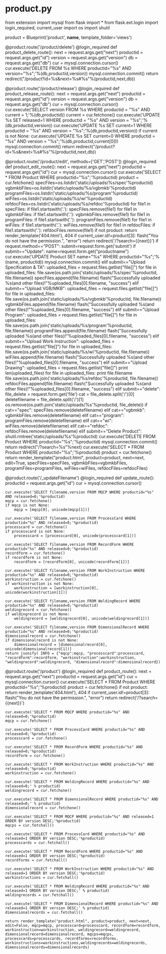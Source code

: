 # product.py
from extension import mysql
from flask import *
from flask.ext.login import login_required, current_user
import os
import shutil

product = Blueprint('product', __name__, template_folder='views')

@product.route('/product/delete')
@login_required
def product_delete_route():
    next = request.args.get("next")
    productid = request.args.get("id")
    version = request.args.get("version")
    db = request.args.get("db")
    cur = mysql.connection.cursor()
    cur.execute('DELETE FROM %s WHERE productid="%s" AND version="%s";'%(db,productid,version))
    mysql.connection.commit()
    return redirect("/product?id=%s&next=%s#%s"%(productid,next,db))

@product.route('/product/release')
@login_required
def product_release_route():
    next = request.args.get("next")
    productid = request.args.get("id")
    version = request.args.get("version")
    db = request.args.get("db")
    cur = mysql.connection.cursor()
    cur.execute('SELECT version FROM %s WHERE productid = "%s" AND current = 1;'%(db,productid))
    current = cur.fetchone()
    cur.execute('UPDATE %s SET released=1 WHERE productid = "%s" AND version = "%s";'%(db,productid,version))
    cur.execute('UPDATE %s SET current=1 WHERE productid = "%s" AND version = "%s";'%(db,productid,version))
    if current is not None:
        cur.execute('UPDATE %s SET current=0 WHERE productid = "%s" AND version = "%s";'%(db,productid,current[0]))
    mysql.connection.commit()
    return redirect("/product?id=%s&next=%s#%s"%(productid,next,db))

@product.route('/product/edit', methods=['GET','POST'])
@login_required
def product_edit_route():
    next = request.args.get("next")
    productid = request.args.get("id")
    cur = mysql.connection.cursor()
    cur.execute('SELECT * FROM Product WHERE productid="%s";'%productid)
    product = cur.fetchone()
    specFiles=os.listdir('static/uploads/%s/spec'%productid)
    vgbmkbFiles=os.listdir('static/uploads/%s/vgbmkb'%productid)
    programFiles=os.listdir('static/uploads/%s/program'%productid)
    wiFiles=os.listdir('static/uploads/%s/wi'%productid)
    refdocFiles=os.listdir('static/uploads/%s/refdoc'%productid)
    for file1 in specFiles:
        if file1.startswith('.'):
            specFiles.remove(file1)
    for file1 in vgbmkbFiles:
        if file1.startswith('.'):
            vgbmkbFiles.remove(file1)
    for file1 in programFiles:
        if file1.startswith('.'):
            programFiles.remove(file1)
    for file1 in wiFiles:
        if file1.startswith('.'):
            wiFiles.remove(file1)
    for file1 in refdocFiles:
        if file1.startswith('.'):
            refdocFiles.remove(file1)
    if not product:
        return render_template('404.html'), 404
    if current_user.id!=product[3]:
        flash("You do not have the permission.", "error")
        return redirect('/?search={{next}}')
    if request.method=="POST":
        submit=request.form.get('submit')
        if submit=="Update":
            name=request.form.get("productname")
            cur.execute('UPDATE Product SET name="%s" WHERE productid="%s";'%(name, productid))
            mysql.connection.commit()
        elif submit=="Upload Specification & TA":
            uploaded_files = request.files.getlist("file[]")
            for file in uploaded_files:
                file.save(os.path.join('static/uploads/%s/spec'%productid, file.filename))
                specFiles.append(file.filename)
            flash("Successfully uploaded %s(and other files)!"%uploaded_files[0].filename, "success")
        elif submit=="Upload VGB/MKB":
            uploaded_files = request.files.getlist("file[]")
            for file in uploaded_files:
                file.save(os.path.join('static/uploads/%s/vgbmkb'%productid, file.filename))
                vgbmkbFiles.append(file.filename)
            flash("Successfully uploaded %s(and other files)!"%uploaded_files[0].filename, "success")
        elif submit=="Upload Program":
            uploaded_files = request.files.getlist("file[]")
            for file in uploaded_files:
                file.save(os.path.join('static/uploads/%s/program'%productid, file.filename))
                programFiles.append(file.filename)
            flash("Successfully uploaded %s(and other files)!"%uploaded_files[0].filename, "success")
        elif submit=="Upload Work Instruction":
            uploaded_files = request.files.getlist("file[]")
            for file in uploaded_files:
                file.save(os.path.join('static/uploads/%s/wi'%productid, file.filename))
                wiFiles.append(file.filename)
            flash("Successfully uploaded %s(and other files)!"%uploaded_files[0].filename, "success")
        elif submit=="Upload Drawing":
            uploaded_files = request.files.getlist("file[]")
            print len(uploaded_files)
            for file in uploaded_files:
                print file.filename
                file.save(os.path.join('static/uploads/%s/refdoc'%productid, file.filename))
                refdocFiles.append(file.filename)
            flash("Successfully uploaded %s(and other files)!"%uploaded_files[0].filename, "success")
        elif submit=="delete":
            file_delete = request.form.get('file')
            cat = file_delete.split('/')[0]
            deletefilename = file_delete.split('/')[1]
            os.remove(os.path.join('static/uploads/%s'%productid, file_delete))
            if cat=="spec":
                specFiles.remove(deletefilename)
            elif cat=="vgbmkb":
                vgbmkbFiles.remove(deletefilename)
            elif cat=="program":
                programFiles.remove(deletefilename)
            elif cat=="wi":
                wiFiles.remove(deletefilename)
            elif cat=="refdoc":
                refdocFiles.remove(deletefilename)
        elif submit=="Delete Product":
            shutil.rmtree('static/uploads/%s'%productid)
            cur.execute('DELETE FROM Product WHERE productid="%s";'%productid)
            mysql.connection.commit()
            return redirect("/?search=%s"%next)
    cur.execute('SELECT * FROM Product WHERE productid="%s";'%productid)
    product = cur.fetchone()
    return render_template("product.html", product=product, next=next, edit=True, specFiles=specFiles, vgbmkbFiles=vgbmkbFiles, programFiles=programFiles, wiFiles=wiFiles, refdocFiles=refdocFiles)

@product.route('/_updateFilename')
@login_required
def update_route():
    productid = request.args.get("id")
    cur = mysql.connection.cursor()
    
    cur.execute('SELECT filename,version FROM MQCP WHERE productid="%s" AND released=0;'%productid)
    mqcp = cur.fetchone()
    if mqcp is not None:
        mqcp = [mqcp[0], unicode(mqcp[1])]
        
    cur.execute('SELECT filename,version FROM ProcessCard WHERE productid="%s" AND released=0;'%productid)
    processcard = cur.fetchone()
    if processcard is not None:
        processcard = [processcard[0], unicode(processcard[1])]
        
    cur.execute('SELECT filename,version FROM RecordForm WHERE productid="%s" AND released=0;'%productid)
    recordform = cur.fetchone()
    if recordform is not None:
        recordform = [recordform[0], unicode(recordform[1])]
        
    cur.execute('SELECT filename,version FROM WorkInstruction WHERE productid="%s" AND released=0;'%productid)
    workinstruction = cur.fetchone()
    if workinstruction is not None:
        workinstruction = [workinstruction[0], unicode(workinstruction[1])]
    
    cur.execute('SELECT filename,version FROM WeldingRecord WHERE productid="%s" AND released=0;'%productid)    
    weldingrecord = cur.fetchone()
    if weldingrecord is not None:
        weldingrecord = [weldingrecord[0], unicode(weldingrecord[1])]

    cur.execute('SELECT filename,version FROM DimensionalRecord WHERE productid="%s" AND released=0;'%productid)    
    dimensionalrecord = cur.fetchone()
    if dimensionalrecord is not None:
        dimensionalrecord = [dimensionalrecord[0], unicode(dimensionalrecord[1])]
    return jsonify( INFO = {"mqcp":mqcp, "processcard":processcard, "recordform":recordform, "workinstruction":workinstruction, "weldingrecord":weldingrecord, "dimensionalrecord":dimensionalrecord})
@product.route('/product')
@login_required
def product_route():
    next = request.args.get("next")
    productid = request.args.get("id")
    cur = mysql.connection.cursor()
    cur.execute('SELECT * FROM Product WHERE productid="%s";'%productid)
    product = cur.fetchone()
    if not product:
        return render_template('404.html'), 404
    if current_user.id!=product[3]:
        flash("You do not have the permission.", "error")
        return redirect('/?search={{next}}')
    
    cur.execute('SELECT * FROM MQCP WHERE productid="%s" AND released=0;'%productid)
    mqcp = cur.fetchone()
    
    cur.execute('SELECT * FROM ProcessCard WHERE productid="%s" AND released=0;'%productid)
    processcard = cur.fetchone()
    
    cur.execute('SELECT * FROM RecordForm WHERE productid="%s" AND released=0;'%productid)
    recordform = cur.fetchone()
    
    cur.execute('SELECT * FROM WorkInstruction WHERE productid="%s" AND released=0;'%productid)
    workinstruction = cur.fetchone()
    
    cur.execute('SELECT * FROM WeldingRecord WHERE productid="%s" AND released=0;' % productid)
    weldingrecord = cur.fetchone()

    cur.execute('SELECT * FROM DimensionalRecord WHERE productid="%s" AND released=0;' % productid)
    dimensionalrecord = cur.fetchone()
    
    cur.execute('SELECT * FROM MQCP WHERE productid="%s" AND released=1 ORDER BY version DESC;'%productid)
    mqcps = cur.fetchall()
    
    cur.execute('SELECT * FROM ProcessCard WHERE productid="%s" AND released=1 ORDER BY version DESC;'%productid)
    processcards = cur.fetchall()
    
    cur.execute('SELECT * FROM RecordForm WHERE productid="%s" AND released=1 ORDER BY version DESC;'%productid)
    recordforms = cur.fetchall()
    
    cur.execute('SELECT * FROM WorkInstruction WHERE productid="%s" AND released=1 ORDER BY version DESC;'%productid)
    workinstructions = cur.fetchall()
    
    cur.execute('SELECT * FROM WeldingRecord WHERE productid="%s" AND released=1 ORDER BY version DESC;' % productid)
    weldingrecords = cur.fetchall()

    cur.execute('SELECT * FROM DimensionalRecord WHERE productid="%s" AND released=1 ORDER BY version DESC;' % productid)
    dimensionalrecords = cur.fetchall()
    
    return render_template("product.html", product=product, next=next, edit=False, mqcp=mqcp, processcard=processcard, recordform=recordform, workinstruction=workinstruction, weldingrecord=weldingrecord, dimensionalrecord=dimensionalrecord, mqcps=mqcps, processcards=processcards, recordforms=recordforms, workinstructions=workinstructions,weldingrecords=weldingrecords, dimensionalrecords=dimensionalrecords)

